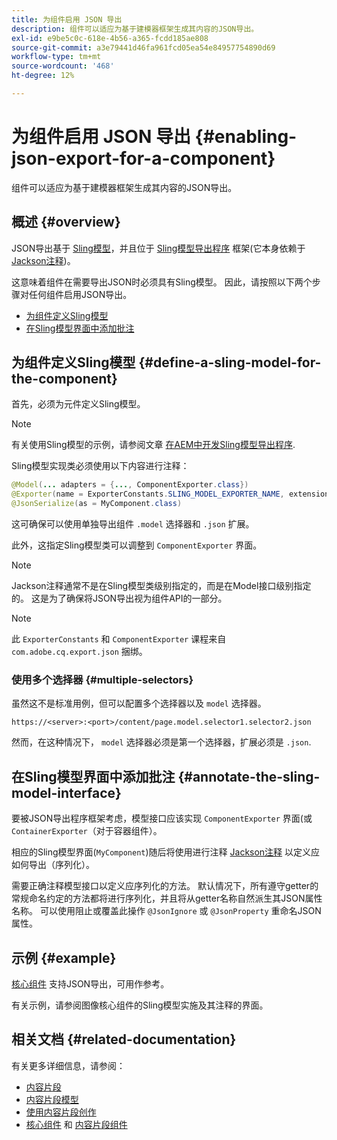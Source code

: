 ```yaml
---
title: 为组件启用 JSON 导出
description: 组件可以适应为基于建模器框架生成其内容的JSON导出。
exl-id: e9be5c0c-618e-4b56-a365-fcdd185ae808
source-git-commit: a3e79441d46fa961fcd05ea54e84957754890d69
workflow-type: tm+mt
source-wordcount: '468'
ht-degree: 12%

---
```


# 为组件启用 JSON 导出 {#enabling-json-export-for-a-component}

组件可以适应为基于建模器框架生成其内容的JSON导出。

## 概述 {#overview}

JSON导出基于 [Sling模型](https://sling.apache.org/documentation/bundles/models.html)，并且位于 [Sling模型导出程序](https://sling.apache.org/documentation/bundles/models.html#exporter-framework-since-130) 框架(它本身依赖于 [Jackson注释](https://github.com/FasterXML/jackson-annotations/wiki/Jackson-Annotations))。

这意味着组件在需要导出JSON时必须具有Sling模型。 因此，请按照以下两个步骤对任何组件启用JSON导出。

* [为组件定义Sling模型](#define-a-sling-model-for-the-component)
* [在Sling模型界面中添加批注](#annotate-the-sling-model-interface)

## 为组件定义Sling模型 {#define-a-sling-model-for-the-component}

首先，必须为元件定义Sling模型。

>[!NOTE]
>
>有关使用Sling模型的示例，请参阅文章 [在AEM中开发Sling模型导出程序](https://experienceleague.adobe.com/docs/experience-manager-learn/foundation/development/develop-sling-model-exporter.html?lang=zh-Hans).

Sling模型实现类必须使用以下内容进行注释：

```java
@Model(... adapters = {..., ComponentExporter.class})
@Exporter(name = ExporterConstants.SLING_MODEL_EXPORTER_NAME, extensions = ExporterConstants.SLING_MODEL_EXTENSION)
@JsonSerialize(as = MyComponent.class)
```

这可确保可以使用单独导出组件 `.model` 选择器和 `.json` 扩展。

此外，这指定Sling模型类可以调整到 `ComponentExporter` 界面。

>[!NOTE]
>
>Jackson注释通常不是在Sling模型类级别指定的，而是在Model接口级别指定的。 这是为了确保将JSON导出视为组件API的一部分。

>[!NOTE]
>
>此 `ExporterConstants` 和 `ComponentExporter` 课程来自 `com.adobe.cq.export.json` 捆绑。

### 使用多个选择器 {#multiple-selectors}

虽然这不是标准用例，但可以配置多个选择器以及 `model` 选择器。

```
https://<server>:<port>/content/page.model.selector1.selector2.json
```

然而，在这种情况下， `model` 选择器必须是第一个选择器，扩展必须是 `.json`.

## 在Sling模型界面中添加批注 {#annotate-the-sling-model-interface}

要被JSON导出程序框架考虑，模型接口应该实现 `ComponentExporter` 界面(或 `ContainerExporter`（对于容器组件）。

相应的Sling模型界面(`MyComponent`)随后将使用进行注释 [Jackson注释](https://github.com/FasterXML/jackson-annotations/wiki/Jackson-Annotations) 以定义应如何导出（序列化）。

需要正确注释模型接口以定义应序列化的方法。 默认情况下，所有遵守getter的常规命名约定的方法都将进行序列化，并且将从getter名称自然派生其JSON属性名称。 可以使用阻止或覆盖此操作 `@JsonIgnore` 或 `@JsonProperty` 重命名JSON属性。

## 示例 {#example}

[核心组件](https://experienceleague.adobe.com/docs/experience-manager-core-components/using/introduction.html) 支持JSON导出，可用作参考。

有关示例，请参阅图像核心组件的Sling模型实施及其注释的界面。

## 相关文档 {#related-documentation}

有关更多详细信息，请参阅：

* [内容片段](/help/sites-cloud/administering/content-fragments/overview.md)
* [内容片段模型](/help/sites-cloud/administering/content-fragments/content-fragment-models.md)
* [使用内容片段创作](/help/sites-cloud/authoring/fundamentals/content-fragments.md)
* [核心组件](https://experienceleague.adobe.com/docs/experience-manager-core-components/using/introduction.html) 和 [内容片段组件](https://experienceleague.adobe.com/docs/experience-manager-core-components/using/components/content-fragment-component.html?lang=zh-Hans)
